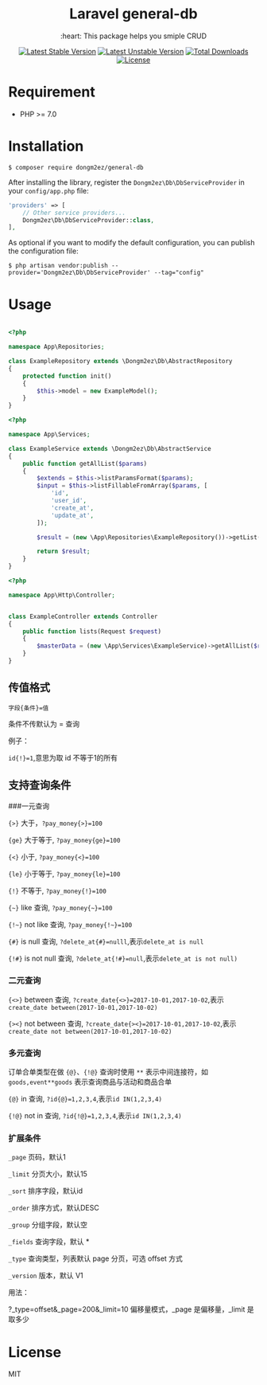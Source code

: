 

<h1 align="center">Laravel general-db</h1>

<p align="center">:heart: This package helps you smiple CRUD</p>

<p align="center">
<a href="https://packagist.org/packages/dongm2ez/general-db"><img src="https://poser.pugx.org/dongm2ez/general-db/v/stable.svg" alt="Latest Stable Version"></a>
<a href="https://packagist.org/packages/dongm2ez/general-db"><img src="https://poser.pugx.org/dongm2ez/general-db/v/unstable.svg" alt="Latest Unstable Version"></a>
<a href="https://packagist.org/packages/dongm2ez/general-db"><img src="https://poser.pugx.org/dongm2ez/general-db/downloads" alt="Total Downloads"></a>
<a href="https://packagist.org/packages/dongm2ez/general-db"><img src="https://poser.pugx.org/dongm2ez/general-db/license" alt="License"></a>
</p>

# Requirement

- PHP >= 7.0

# Installation

```shell
$ composer require dongm2ez/general-db
```

After installing the library, register the `Dongm2ez\Db\DbServiceProvider` in your `config/app.php` file:

  ```php
  'providers' => [
      // Other service providers...
      Dongm2ez\Db\DbServiceProvider::class,
  ],
  ```

As optional if you want to modify the default configuration, you can publish the configuration file:

```shell
$ php artisan vendor:publish --provider='Dongm2ez\Db\DbServiceProvider' --tag="config"
```

# Usage

```php

<?php 

namespace App\Repositories;

class ExampleRepository extends \Dongm2ez\Db\AbstractRepository
{
    protected function init() 
    {
        $this->model = new ExampleModel();
    }
}
```

```php
<?php 

namespace App\Services;

class ExampleService extends \Dongm2ez\Db\AbstractService
{
    public function getAllList($params)
    {
        $extends = $this->listParamsFormat($params);
        $input = $this->listFillableFromArray($params, [
            'id',
            'user_id',
            'create_at',
            'update_at',
        ]);

        $result = (new \App\Repositories\ExampleRepository())->getList(array_merge($input, ['_extends' => $extends]));

        return $result;
    }
}

```

```php
<?php

namespace App\Http\Controller;


class ExampleController extends Controller 
{
    public function lists(Request $request)
    {
        $masterData = (new \App\Services\ExampleService)->getAllList($request->all());
    }
}
```

## 传值格式

`字段{条件}=值`

条件不传默认为 = 查询

例子：

`id{!}=1`,意思为取 id 不等于1的所有

## 支持查询条件

###一元查询

`{>}` 大于，`?pay_money{>}=100`

`{ge}` 大于等于, `?pay_money{ge}=100`

`{<}` 小于, `?pay_money{<}=100`

`{le}` 小于等于, `?pay_money{le}=100`

`{!}` 不等于, `?pay_money{!}=100`

`{~}` like 查询, `?pay_money{~}=100`

`{!~}` not like 查询, `?pay_money{!~}=100`

`{#}` is null 查询, `?delete_at{#}=nulll`,表示`delete_at is null`

`{!#}` is not null 查询, `?delete_at{!#}=null`,表示`delete_at is not null)`

### 二元查询

`{<>}` between 查询, `?create_date{<>}=2017-10-01,2017-10-02`,表示`create_date between(2017-10-01,2017-10-02)`

`{><}` not between 查询, `?create_date{><}=2017-10-01,2017-10-02`,表示`create_date not between(2017-10-01,2017-10-02)`

### 多元查询

订单合单类型在做 `{@}`、`{!@}` 查询时使用 `**` 表示中间连接符，如 `goods,event**goods` 表示查询商品与活动和商品合单

`{@}` in 查询, `?id{@}=1,2,3,4`,表示`id IN(1,2,3,4)`

`{!@}` not in 查询, `?id{!@}=1,2,3,4`,表示`id IN(1,2,3,4)`

### 扩展条件

`_page` 页码，默认1

`_limit` 分页大小，默认15

`_sort` 排序字段，默认id

`_order` 排序方式，默认DESC

`_group` 分组字段，默认空

`_fields` 查询字段，默认 *

`_type` 查询类型，列表默认 page 分页，可选 offset 方式

`_version` 版本，默认 V1

用法：

?_type=offset&_page=200&_limit=10 偏移量模式，_page 是偏移量，_limit 是取多少

# License

MIT
